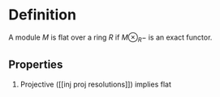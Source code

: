 # Definition
A module $M$ is flat over a ring $R$ if $M\otimes_R -$ is an exact functor.

## Properties
1. Projective ([[inj proj resolutions]]) implies flat